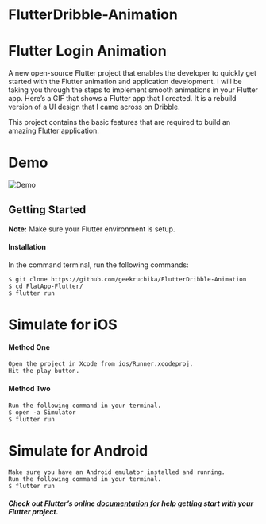 # FlutterDribble-Animation


# Flutter Login Animation

A new open-source Flutter project that enables the developer to quickly get started with the Flutter animation and application development. I will be taking you through the steps to implement smooth animations in your Flutter app. Here’s a GIF that shows a Flutter app that I created. It is a rebuild version of a UI design that I came across on Dribble.

This project contains the basic features that are required to build an amazing Flutter application.

# Demo
![Demo](https://github.com/geekruchika/FlutterDribble-Animation/blob/master/dribbledanimation/ScreenGif/Login_Animation.gif)

## Getting Started
**Note:** Make sure your Flutter environment is setup.

#### Installation

In the command terminal, run the following commands:

    $ git clone https://github.com/geekruchika/FlutterDribble-Animation
    $ cd FlatApp-Flutter/
    $ flutter run

# Simulate for iOS
#### Method One
    
    Open the project in Xcode from ios/Runner.xcodeproj.
    Hit the play button.

#### Method Two

    Run the following command in your terminal.
    $ open -a Simulator
    $ flutter run

# Simulate for Android

    Make sure you have an Android emulator installed and running.
    Run the following command in your terminal.
    $ flutter run

##### Check out Flutter’s online [documentation](http://flutter.io/) for help getting start with your Flutter project.